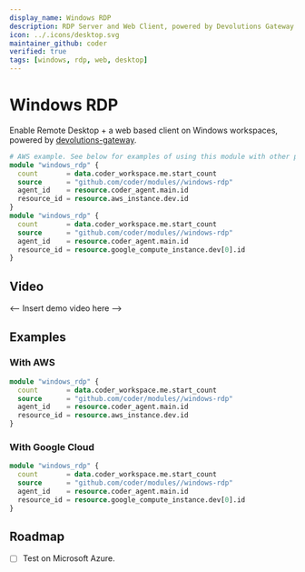 ```yaml
---
display_name: Windows RDP
description: RDP Server and Web Client, powered by Devolutions Gateway
icon: ../.icons/desktop.svg
maintainer_github: coder
verified: true
tags: [windows, rdp, web, desktop]
---
```


# Windows RDP

Enable Remote Desktop + a web based client on Windows workspaces, powered by [devolutions-gateway](https://github.com/Devolutions/devolutions-gateway).

```tf
# AWS example. See below for examples of using this module with other providers
module "windows_rdp" {
  count       = data.coder_workspace.me.start_count
  source      = "github.com/coder/modules//windows-rdp"
  agent_id    = resource.coder_agent.main.id
  resource_id = resource.aws_instance.dev.id
}
module "windows_rdp" {
  count       = data.coder_workspace.me.start_count
  source      = "github.com/coder/modules//windows-rdp"
  agent_id    = resource.coder_agent.main.id
  resource_id = resource.google_compute_instance.dev[0].id
}
```

## Video

<-- Insert demo video here -->

## Examples

### With AWS

```tf
module "windows_rdp" {
  count       = data.coder_workspace.me.start_count
  source      = "github.com/coder/modules//windows-rdp"
  agent_id    = resource.coder_agent.main.id
  resource_id = resource.aws_instance.dev.id
}
```

### With Google Cloud

```tf
module "windows_rdp" {
  count       = data.coder_workspace.me.start_count
  source      = "github.com/coder/modules//windows-rdp"
  agent_id    = resource.coder_agent.main.id
  resource_id = resource.google_compute_instance.dev[0].id
}
```

## Roadmap

- [ ] Test on Microsoft Azure.
